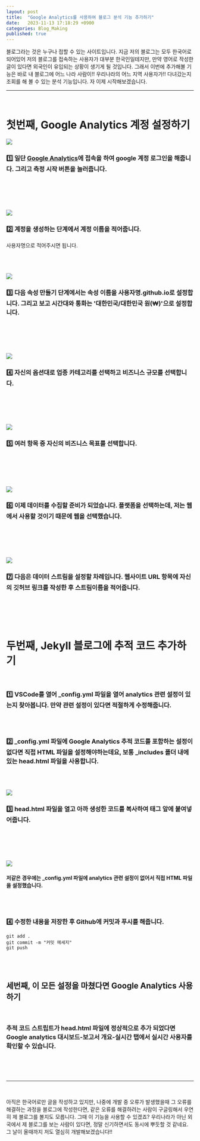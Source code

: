 ```yaml
---
layout: post
title:  "Google Analytics를 사용하여 블로그 분석 기능 추가하기"
date:   2023-11-13 17:18:29 +0900
categories: Blog_Making
published: true
---
```

블로그라는 것은 누구나 접할 수 있는 사이트입니다. 지금 저의 블로그는 모두 한국어로 되어있어 저의 블로그를 접속하는 사용자가 대부분 한국인일테지만, 만약 영어로 작성한 글이 있다면 외국인이 유입되는 상황이 생기게 될 것입니다. 그래서 이번에 추가해볼 기능은 바로 내 블로그에 어느 나라 사람이!! 우리나라의 어느 지역 사용자가!! 다녀갔는지 조회를 해 볼 수 있는 분석 기능입니다. 자 이제 시작해보겠습니다.

___
<br>


# 첫번째, Google Analytics 계정 설정하기 <br/>

<img src="/images/ga1.png"><br/>

### 1️⃣ 일단 [Google Analytics](https://analytics.google.com)에 접속을 하여 google 계정 로그인을 해줍니다. 그리고 측정 시작 버튼을 눌러줍니다.
<br/><br/><br/><br/>

<img src="/images/ga2.png"><br/>

### 2️⃣ 계정을 생성하는 단계에서 계정 이름을 적어줍니다.

사용자명으로 적어주시면 됩니다.
<br><br><br><br>

<img src="/images/ga3.png"><br/>

### 3️⃣ 다음 속성 만들기 단계에서는 속성 이름을 사용자명.github.io로 설정합니다. 그리고 보고 시간대와 통화는 '대한민국/대한민국 원(₩)'으로 설정합니다.
<br/><br/><br/><br/>

<img src="/images/ga4.png"><br/>

### 4️⃣ 자신의 옵션대로 업종 카테고리를 선택하고 비즈니스 규모를 선택합니다.
<br/><br/><br/><br/>

<img src="/images/ga5.png"><br/>

### 5️⃣ 여러 항목 중 자신의 비즈니스 목표를 선택합니다.
<br/><br/><br/><br/>

<img src="/images/ga6.png"><br/>

### 6️⃣ 이제 데이터를 수집할 준비가 되었습니다. 플랫폼을 선택하는데, 저는 웹에서 사용할 것이기 때문에 웹을 선택했습니다.
<br/><br/><br/><br/>

<img src="/images/new.png"><br/>

### 7️⃣ 다음은 데이터 스트림을 설정할 차례입니다. 웹사이트 URL 항목에 자신의 깃허브 링크를 작성한 후 스트림이름을 적어줍니다. 
<br/><br/><br/><br/>

# 두번째, Jekyll 블로그에 추적 코드 추가하기 

<br/>

### 1️⃣ VSCode를 열어 _config.yml 파일을 열어 analytics 관련 설정이 있는지 찾아봅니다. 만약 관련 설정이 있다면 적절하게 수정해줍니다.
<br/><br/>

### 2️⃣ _config.yml 파일에 Google Analytics 추적 코드를 포함하는 설정이 없다면 직접 HTML 파일을 설정해야하는데요, 보통 _includes 폴더 내에있는 head.html 파일을 사용합니다.
<br/><br/>

<img src="/images/codee.png"><br/>

### 3️⃣ head.html 파일을 열고 아까 생성한 코드를 복사하여 </head> 태그 앞에 붙여넣어줍니다.
<br/><br/><br/><br/>

<img src="/images/head.png"><br/>

#### 저같은 경우에는 _config.yml 파일에 analytics 관련 설정이 없어서 직접 HTML 파일을 설정했습니다.
<br><br>

### 4️⃣ 수정한 내용을 저장한 후 Github에 커밋과 푸시를 해줍니다.

```
git add .
git commit -m "커밋 메세지"
git push
```
<br><br>

## 세번째, 이 모든 설정을 마쳤다면 Google Analytics 사용하기 

<br>

### 추적 코드 스트립트가 head.html 파일에 정상적으로 추가 되었다면 Google analytics 대시보드-보고서 개요-실시간 탭에서 실시간 사용자를 확인할 수 있습니다.

<br><br><br>

___
<br>

아직은 한국어로만 글을 작성하고 있지만, 나중에 개발 중 오류가 발생했을때 그 오류를 해결하는 과정을 블로그에 작성한다면, 같은 오류를 해결하려는 사람이 구글링해서 우연히 제 블로그를 볼지도 모릅니다. 그때 이 기능을 사용할 수 있겠죠? 우리나라가 아닌 외국에서 제 블로그를 보는 사람이 있다면, 정말 신기하면서도 동시에 뿌듯할 것 같네요. 그 날이 올때까지 저도 열심히 개발해보겠습니다!! 
